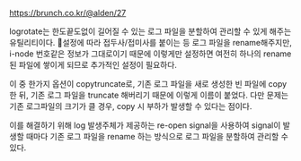 https://brunch.co.kr/@alden/27

logrotate는 한도끝도없이 길어질 수 있는 로그 파일을 분할하여 관리할 수 있게 해주는 유틸리티이다.
설정에 따라 접두사/접미사를 붙이는 등 로그 파일을 rename해주지만, i-node 번호같은 정보가 그대로이기 때문에 이렇게만 설정하면 여전히 하나의 rename된 파일에 쌓이게 되므로 추가적인 설정이 필요하다.

이 중 한가지 옵션이 copytruncate로, 기존 로그 파일을 새로 생성한 빈 파일에 copy한 뒤, 기존 로그 파일을 truncate 해버리기 때문에 이렇게 이름이 붙었다.
다만 문제는 기존 로그파일의 크기가 클 경우, copy 시 부하가 발생할 수 있다는 점이다.

이를 해결하기 위해 log 발생주체가 제공하는 re-open signal을 사용하여 signal이 발생할 때마다 기존 로그 파일을 rename 하는 방식으로 로그 파일을 분할하여 관리할 수 있다.
